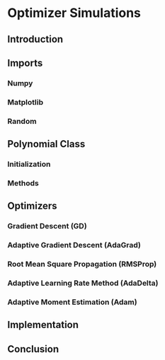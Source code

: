 # Optimizer Simulations
## Introduction

## Imports

### Numpy

### Matplotlib

### Random

## Polynomial Class

### Initialization

### Methods

## Optimizers

### Gradient Descent (GD)

### Adaptive Gradient Descent (AdaGrad)

### Root Mean Square Propagation (RMSProp)

### Adaptive Learning Rate Method (AdaDelta)

### Adaptive Moment Estimation (Adam)

## Implementation

## Conclusion
